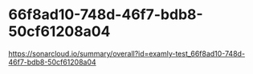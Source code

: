 # 66f8ad10-748d-46f7-bdb8-50cf61208a04
https://sonarcloud.io/summary/overall?id=examly-test_66f8ad10-748d-46f7-bdb8-50cf61208a04
